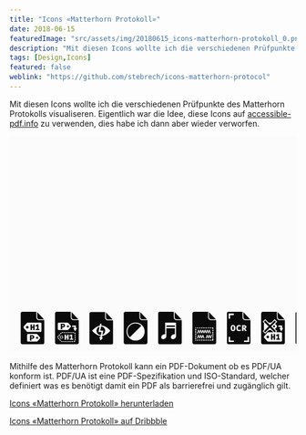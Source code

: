 ```yaml
---
title: "Icons «Matterhorn Protokoll»"
date: 2018-06-15
featuredImage: "src/assets/img/20180615_icons-matterhorn-protokoll_0.png"
description: "Mit diesen Icons wollte ich die verschiedenen Prüfpunkte des Matterhorn Protokolls visualiseren."
tags: [Design,Icons]
featured: false
weblink: "https://github.com/stebrech/icons-matterhorn-protocol"
---
```

Mit diesen Icons wollte ich die verschiedenen Prüfpunkte des Matterhorn Protokolls visualiseren. Eigentlich war die Idee, diese Icons auf [accessible-pdf.info](https://accessible-pdf.info/de/) zu verwenden, dies habe ich dann aber wieder verworfen.

![Icons Matterhorn Protokoll.](src/assets/img/20180615_icons-matterhorn-protokoll_1.gif)

Mithilfe des Matterhorn Protokoll kann ein PDF-Dokument ob es PDF/UA konform ist. PDF/UA ist eine PDF-Spezifikation und ISO-Standard, welcher definiert was es benötigt damit ein PDF als barrierefrei und zugänglich gilt.

[Icons «Matterhorn Protokoll» herunterladen](https://github.com/stebrech/icons-matterhorn-protocol)

[Icons «Matterhorn Protokoll» auf Dribbble](https://dribbble.com/shots/4710628-Icons-Matterhorn-Protocol)
